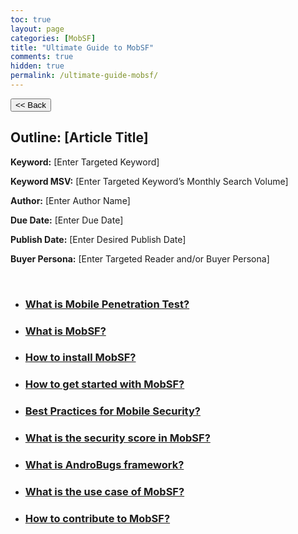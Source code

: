```yaml
---
toc: true
layout: page
categories: [MobSF]
title: "Ultimate Guide to MobSF"
comments: true
hidden: true
permalink: /ultimate-guide-mobsf/
---
```


<button class="back-button" onclick="window.history.back()"><< Back</button>

## Outline: [Article Title]

**Keyword:** [Enter Targeted Keyword]

**Keyword MSV:** [Enter Targeted Keyword’s Monthly Search Volume]

**Author:** [Enter Author Name]

**Due Date:** [Enter Due Date]

**Publish Date:** [Enter Desired Publish Date]

**Buyer Persona:** [Enter Targeted Reader and/or Buyer Persona]

<br>

<ul>
<li><h3><a href="https://aviyeldevrel.github.io/Aviyel-Blogs-Review/what-is-mobile-penetration/">What is Mobile Penetration Test? </a></h3>
<li><h3><a href="https://aviyeldevrel.github.io/Aviyel-Blogs-Review/what-is-mobsf/"> What is MobSF?</a></h3>
<li><h3><a href="https://aviyeldevrel.github.io/Aviyel-Blogs-Review/how-to-install-mobsf/"> How to install MobSF? </a></h3>
<li><h3><a href="https://aviyeldevrel.github.io/Aviyel-Blogs-Review/how-to-get-started-with-mobsf/"> How to get started with MobSF? </a></h3>
<li><h3><a href="https://aviyeldevrel.github.io/Aviyel-Blogs-Review/Top-10-best-practices-of-MobSF/"> Best Practices for Mobile Security? </a></h3>
<li><h3><a href="https://aviyeldevrel.github.io/Aviyel-Blogs-Review/What-is-the-security-score-in-MobSF/"> What is the security score in MobSF? </a></h3>
<li><h3><a href="https://aviyeldevrel.github.io/Aviyel-Blogs-Review/what-is-AndroBugs-framework/"> What is AndroBugs framework?  </a></h3>
<li><h3><a href="https://aviyeldevrel.github.io/Aviyel-Blogs-Review/use-case-mobsf/"> What is the use case of MobSF? </a></h3>
<li><h3><a href="https://aviyeldevrel.github.io/Aviyel-Blogs-Review/how-to-contribute-mobsf/"> How to contribute to MobSF? </a></h3>

